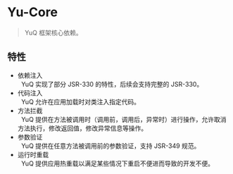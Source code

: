 # Yu-Core

> YuQ 框架核心依赖。

## 特性

- 依赖注入  
&nbsp;&nbsp;YuQ 实现了部分 JSR-330 的特性，后续会支持完整的 JSR-330。
- 代码注入  
&nbsp;&nbsp;YuQ 允许在应用加载时对类注入指定代码。
- 方法拦截  
&nbsp;&nbsp;YuQ 提供在方法被调用时（调用前，调用后，异常时）进行操作，允许取消方法执行，修改返回值，修改异常信息等操作。
- 参数验证  
&nbsp;&nbsp;YuQ 提供在任意方法被调用前的参数验证，支持 JSR-349 规范。
- 运行时重载  
&nbsp;&nbsp;YuQ 提供应用热重载以满足某些情况下重启不便进而导致的开发不便。